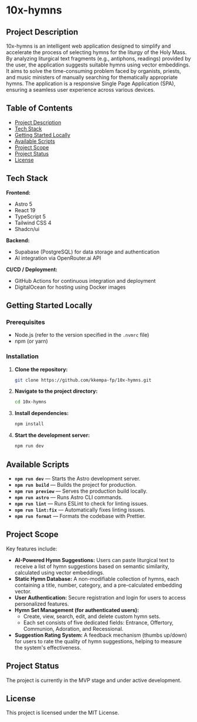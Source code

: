 # 10x-hymns

## Project Description

10x-hymns is an intelligent web application designed to simplify and accelerate the process of selecting hymns for the liturgy of the Holy Mass. By analyzing liturgical text fragments (e.g., antiphons, readings) provided by the user, the application suggests suitable hymns using vector embeddings. It aims to solve the time-consuming problem faced by organists, priests, and music ministers of manually searching for thematically appropriate hymns. The application is a responsive Single Page Application (SPA), ensuring a seamless user experience across various devices.

## Table of Contents

- [Project Description](#project-description)
- [Tech Stack](#tech-stack)
- [Getting Started Locally](#getting-started-locally)
- [Available Scripts](#available-scripts)
- [Project Scope](#project-scope)
- [Project Status](#project-status)
- [License](#license)

## Tech Stack

**Frontend:**
- Astro 5
- React 19
- TypeScript 5
- Tailwind CSS 4
- Shadcn/ui

**Backend:**
- Supabase (PostgreSQL) for data storage and authentication
- AI integration via OpenRouter.ai API

**CI/CD / Deployment:**
- GitHub Actions for continuous integration and deployment
- DigitalOcean for hosting using Docker images

## Getting Started Locally

### Prerequisites
- Node.js (refer to the version specified in the `.nvmrc` file)
- npm (or yarn)

### Installation
1. **Clone the repository:**
   ```bash
   git clone https://github.com/kkempa-fp/10x-hymns.git
   ```
2. **Navigate to the project directory:**
   ```bash
   cd 10x-hymns
   ```
3. **Install dependencies:**
   ```bash
   npm install
   ```
4. **Start the development server:**
   ```bash
   npm run dev
   ```

## Available Scripts

- **`npm run dev`** — Starts the Astro development server.
- **`npm run build`** — Builds the project for production.
- **`npm run preview`** — Serves the production build locally.
- **`npm run astro`** — Runs Astro CLI commands.
- **`npm run lint`** — Runs ESLint to check for linting issues.
- **`npm run lint:fix`** — Automatically fixes linting issues.
- **`npm run format`** — Formats the codebase with Prettier.

## Project Scope

Key features include:
- **AI-Powered Hymn Suggestions:** Users can paste liturgical text to receive a list of hymn suggestions based on semantic similarity, calculated using vector embeddings.
- **Static Hymn Database:** A non-modifiable collection of hymns, each containing a title, number, category, and a pre-calculated embedding vector.
- **User Authentication:** Secure registration and login for users to access personalized features.
- **Hymn Set Management (for authenticated users):**
    - Create, view, search, edit, and delete custom hymn sets.
    - Each set consists of five dedicated fields: Entrance, Offertory, Communion, Adoration, and Recessional.
- **Suggestion Rating System:** A feedback mechanism (thumbs up/down) for users to rate the quality of hymn suggestions, helping to measure the system's effectiveness.

## Project Status

The project is currently in the MVP stage and under active development.

## License

This project is licensed under the MIT License.
